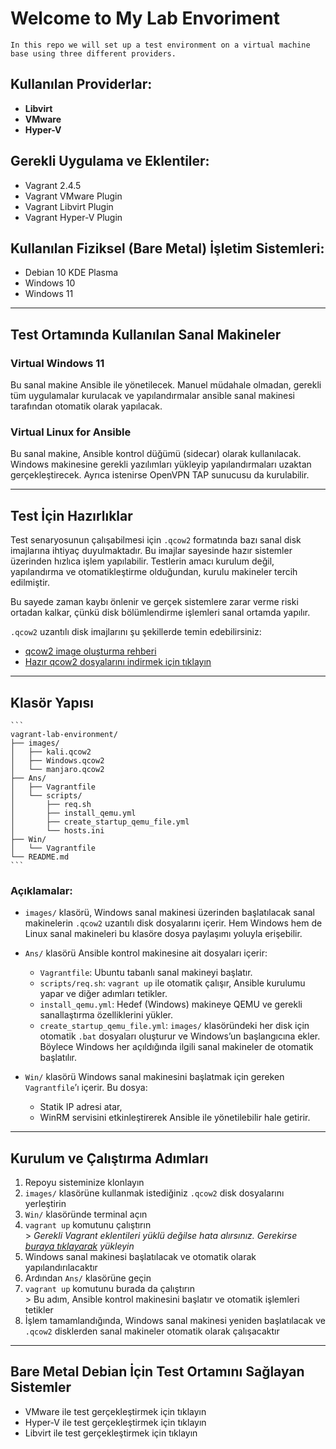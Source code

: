 # Welcome to My Lab Envoriment

    In this repo we will set up a test environment on a virtual machine base using three different providers.

## Kullanılan Providerlar:
  - **Libvirt**
  - **VMware**
  - **Hyper-V**

## Gerekli Uygulama ve Eklentiler:
  - Vagrant 2.4.5  
  - Vagrant VMware Plugin  
  - Vagrant Libvirt Plugin  
  - Vagrant Hyper-V Plugin  

## Kullanılan Fiziksel (Bare Metal) İşletim Sistemleri:
  - Debian 10 KDE Plasma  
  - Windows 10  
  - Windows 11  

---

## Test Ortamında Kullanılan Sanal Makineler

###  Virtual Windows 11  
  Bu sanal makine Ansible ile yönetilecek. Manuel müdahale olmadan, gerekli tüm uygulamalar kurulacak ve yapılandırmalar ansible sanal makinesi tarafından otomatik olarak yapılacak.

###  Virtual Linux for Ansible  
  Bu sanal makine, Ansible kontrol düğümü (sidecar) olarak kullanılacak. Windows makinesine gerekli yazılımları yükleyip yapılandırmaları uzaktan gerçekleştirecek. Ayrıca istenirse OpenVPN TAP sunucusu da kurulabilir.

---

## Test İçin Hazırlıklar

  Test senaryosunun çalışabilmesi için `.qcow2` formatında bazı sanal disk imajlarına ihtiyaç duyulmaktadır. Bu imajlar sayesinde hazır sistemler üzerinden hızlıca işlem yapılabilir. Testlerin amacı kurulum değil, yapılandırma ve otomatikleştirme olduğundan, kurulu makineler tercih edilmiştir.

  Bu sayede zaman kaybı önlenir ve gerçek sistemlere zarar verme riski ortadan kalkar, çünkü disk bölümlendirme işlemleri sanal ortamda yapılır.

`.qcow2` uzantılı disk imajlarını şu şekillerde temin edebilirsiniz:

  -  [qcow2 image oluşturma rehberi](#)
  -  [Hazır qcow2 dosyalarını indirmek için tıklayın](#)

---

##  Klasör Yapısı

    ```
    vagrant-lab-environment/
    ├── images/
    │   ├── kali.qcow2
    │   ├── Windows.qcow2
    │   └── manjaro.qcow2
    ├── Ans/
    │   ├── Vagrantfile
    │   └── scripts/
    │       ├── req.sh
    │       ├── install_qemu.yml
    │       ├── create_startup_qemu_file.yml
    │       └── hosts.ini
    ├── Win/
    │   └── Vagrantfile
    └── README.md
    ```

### Açıklamalar:

  - `images/` klasörü, Windows sanal makinesi üzerinden başlatılacak sanal makinelerin `.qcow2` uzantılı disk dosyalarını içerir. Hem Windows hem de Linux sanal makineleri bu klasöre dosya paylaşımı yoluyla erişebilir.
  
  - `Ans/` klasörü Ansible kontrol makinesine ait dosyaları içerir:
    - `Vagrantfile`: Ubuntu tabanlı sanal makineyi başlatır.
    - `scripts/req.sh`: `vagrant up` ile otomatik çalışır, Ansible kurulumu yapar ve diğer adımları tetikler.
    - `install_qemu.yml`: Hedef (Windows) makineye QEMU ve gerekli sanallaştırma özelliklerini yükler.
    - `create_startup_qemu_file.yml`: `images/` klasöründeki her disk için otomatik `.bat` dosyaları oluşturur ve Windows’un başlangıcına ekler. Böylece Windows her açıldığında ilgili sanal makineler de otomatik başlatılır.
  
  - `Win/` klasörü Windows sanal makinesini başlatmak için gereken `Vagrantfile`’ı içerir. Bu dosya:
    - Statik IP adresi atar,
    - WinRM servisini etkinleştirerek Ansible ile yönetilebilir hale getirir.
  
  ---

## Kurulum ve Çalıştırma Adımları

  1.  Repoyu sisteminize klonlayın  
  2.  `images/` klasörüne kullanmak istediğiniz `.qcow2` disk dosyalarını yerleştirin  
  3.  `Win/` klasöründe terminal açın  
  4.  `vagrant up` komutunu çalıştırın  
     > *Gerekli Vagrant eklentileri yüklü değilse hata alırsınız. Gerekirse [buraya tıklayarak](#) yükleyin*  
  5.  Windows sanal makinesi başlatılacak ve otomatik olarak yapılandırılacaktır  
  6.  Ardından `Ans/` klasörüne geçin  
  7.  `vagrant up` komutunu burada da çalıştırın  
     > Bu adım, Ansible kontrol makinesini başlatır ve otomatik işlemleri tetikler  
  8.  İşlem tamamlandığında, Windows sanal makinesi yeniden başlatılacak ve `.qcow2` disklerden sanal makineler otomatik olarak çalışacaktır  

---

## Bare Metal Debian İçin Test Ortamını Sağlayan Sistemler
 
  -  VMware ile test gerçekleştirmek için tıklayın  
  -  Hyper-V ile test gerçekleştirmek için tıklayın  
  -  Libvirt ile test gerçekleştirmek için tıklayın
